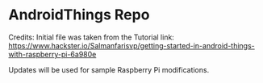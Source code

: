 # AndroidThings Repo

Credits:
Initial file was taken from the Tutorial link: 
https://www.hackster.io/Salmanfarisvp/getting-started-in-android-things-with-raspberry-pi-6a980e

Updates will be used for sample Raspberry Pi modifications.
